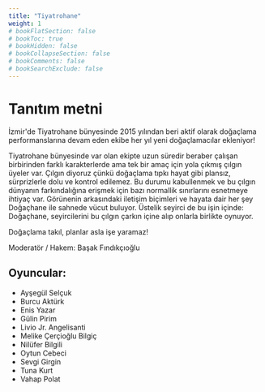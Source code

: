 ```yaml
---
title: "Tiyatrohane"
weight: 1
# bookFlatSection: false
# bookToc: true
# bookHidden: false
# bookCollapseSection: false
# bookComments: false
# bookSearchExclude: false
---
```


# Tanıtım metni 
İzmir'de Tiyatrohane bünyesinde 2015 yılından beri aktif olarak doğaçlama performanslarına devam eden ekibe her yıl yeni doğaçlamacılar ekleniyor!

Tiyatrohane bünyesinde var olan ekipte uzun süredir beraber çalışan birbirinden farklı karakterlerde ama tek bir amaç için yola çıkmış çılgın üyeler var. Çılgın diyoruz çünkü doğaçlama tıpkı hayat gibi plansız, sürprizlerle dolu ve kontrol edilemez. Bu durumu kabullenmek ve bu çılgın dünyanın farkındalığına erişmek için bazı normallik sınırlarını esnetmeye ihtiyaç var. Görünenin arkasındaki iletişim biçimleri ve hayata dair her şey Doğaçhane ile sahnede vücut buluyor. Üstelik seyirci de bu işin içinde: Doğaçhane, seyircilerini bu çılgın çarkın içine alıp onlarla birlikte oynuyor.

Doğaçlama takıl, planlar asla işe yaramaz!


Moderatör / Hakem:  Başak Fındıkçıoğlu

## Oyuncular:

- Ayşegül Selçuk
- Burcu Aktürk
- Enis Yazar
- Gülin Pirim
- Livio Jr. Angelisanti
- Melike Çerçioğlu Bilgiç
- Nilüfer Bilgili
- Oytun Cebeci
- Sevgi Girgin
- Tuna Kurt
- Vahap Polat
